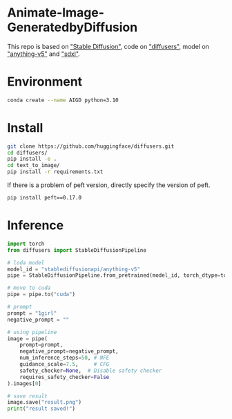 # Animate-Image-GeneratedbyDiffusion

This repo is based on ["Stable Diffusion"](https://arxiv.org/abs/2112.10752), 
code on ["diffusers"](https://github.com/huggingface/diffusers), 
model on ["anything-v5"](https://huggingface.co/stablediffusionapi/anything-v5) and 
["sdxl"](https://huggingface.co/stabilityai/stable-diffusion-xl-base-1.0).

# Environment
```bash
conda create --name AIGD python=3.10
```

# Install
```bash
git clone https://github.com/huggingface/diffusers.git
cd diffusers/
pip install -e .
cd text_to_image/
pip install -r requirements.txt
```
If there is a problem of peft version, directly specify the version of peft.
```bash
pip install peft==0.17.0
```

# Inference

```python
import torch
from diffusers import StableDiffusionPipeline

# loda model
model_id = "stablediffusionapi/anything-v5"
pipe = StableDiffusionPipeline.from_pretrained(model_id, torch_dtype=torch.float16)

# move to cuda
pipe = pipe.to("cuda")

# prompt
prompt = "1girl"
negative_prompt = ""

# using pipeline
image = pipe(
    prompt=prompt,
    negative_prompt=negative_prompt,
    num_inference_steps=50, # NFE 
    guidance_scale=7.5,     # CFG
    safety_checker=None,  # Disable safety checker
    requires_safety_checker=False
).images[0]

# save result
image.save("result.png")
print("result saved!")
```
